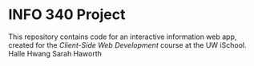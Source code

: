 # INFO 340 Project

This repository contains code for an interactive information web app, created for the _Client-Side Web Development_ course at the UW iSchool.
Halle Hwang
Sarah Haworth
